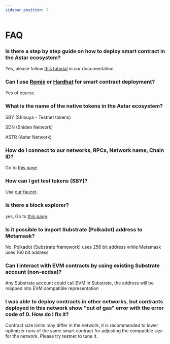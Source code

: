 ```yaml
---
sidebar_position: 7
---
```


# FAQ

### Is there a step by step guide on how to deploy smart contract in the Astar ecosystem?

Yes, please follow [this tutorial](first-contract) in our documentation.

### Can I use [Remix](https://remix.ethereum.org) or [Hardhat](https://hardhat.org/) for smart contract deployment?

Yes of course.

### What is the name of the native tokens in the Astar ecosystem?

SBY (Shibuya - Testnet tokens)

SDN (Shiden Network)

ASTR (Astar Network)

### How do I connect to our networks, RPCs, Network name, Chain ID?

Go to [this page](../quickstart/endpoints.md).

### How can I get test tokens (SBY)?

Use [our faucet](../quickstart/faucet.md).

### Is there a block explorer?

yes, Go to [this page](../quickstart/explorers.md).

### Is it possible to import Substrate (Polkadot) address to Metamask?

No. Polkadot (Substrate framework) uses 256 bit address while Metamask uses 160 bit address

### Can I interact with EVM contracts by using existing Substrate account (non-ecdsa)?

Any Substrate account could call EVM in Substrate, the address will be mapped into EVM compatible representation

### I was able to deploy contracts in other networks, but contracts deployed in this network show "out of gas" error with the error code of 0. How do I fix it?

Contract size limits may differ in the network, it is recommended to lower optimizer runs of the same smart contract for adjusting the compatible size for the network. Please try testnet to tune it.

